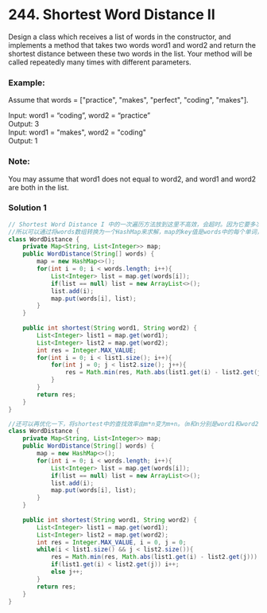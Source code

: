 # 244. Shortest Word Distance II
Design a class which receives a list of words in the constructor, and implements a method that takes two words word1 and word2 and return the shortest distance between these two words in the list. Your method will be called repeatedly many times with different parameters. 

### Example:
Assume that words = ["practice", "makes", "perfect", "coding", "makes"].

Input: word1 = “coding”, word2 = “practice”    
Output: 3     
Input: word1 = "makes", word2 = "coding"    
Output: 1    
### Note:
You may assume that word1 does not equal to word2, and word1 and word2 are both in the list.   

### Solution 1
```java
// Shortest Word Distance I 中的一次遍历方法放到这里不高效，会超时。因为它要多次调用shortest方法，但是words数组是固定的，
//所以可以通过将words数组转换为一个HashMap来求解，map的key值是words中的每个单词，value值是一个列表，存放的是这个单词在words中的索引。
class WordDistance {
    private Map<String, List<Integer>> map;
    public WordDistance(String[] words) {
        map = new HashMap<>();
        for(int i = 0; i < words.length; i++){
            List<Integer> list = map.get(words[i]);
            if(list == null) list = new ArrayList<>();
            list.add(i);
            map.put(words[i], list);
        }
    }
    
    public int shortest(String word1, String word2) {
        List<Integer> list1 = map.get(word1);
        List<Integer> list2 = map.get(word2);
        int res = Integer.MAX_VALUE;
        for(int i = 0; i < list1.size(); i++){
            for(int j = 0; j < list2.size(); j++){
                res = Math.min(res, Math.abs(list1.get(i) - list2.get(j)));
            }
        }
        return res;
    }
}

//还可以再优化一下，将shortest中的查找效率由m*n变为m+n。（m和n分别是word1和word2在words中出现的次数）
class WordDistance {
    private Map<String, List<Integer>> map;
    public WordDistance(String[] words) {
        map = new HashMap<>();
        for(int i = 0; i < words.length; i++){
            List<Integer> list = map.get(words[i]);
            if(list == null) list = new ArrayList<>();
            list.add(i);
            map.put(words[i], list);
        }
    }
    
    public int shortest(String word1, String word2) {
        List<Integer> list1 = map.get(word1);
        List<Integer> list2 = map.get(word2);
        int res = Integer.MAX_VALUE, i = 0, j = 0;
        while(i < list1.size() && j < list2.size()){
            res = Math.min(res, Math.abs(list1.get(i) - list2.get(j)));
            if(list1.get(i) < list2.get(j)) i++;
            else j++;
        }
        return res;
    }
}
```

